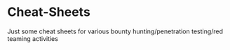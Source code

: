# Cheat-Sheets
Just some cheat sheets for various bounty hunting/penetration testing/red teaming activities
